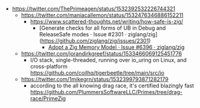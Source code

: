 - https://twitter.com/ThePrimeagen/status/1532392532226744321
  - https://twitter.com/maniacallemon/status/1532476346886152211
    - https://www.scattered-thoughts.net/writing/how-safe-is-zig/
      - [Generate checks for all forms of UB in Debug and ReleaseSafe modes · Issue #2301 · ziglang/zig] (https://github.com/ziglang/zig/issues/2301)
        - [Adopt a Zig Memory Model · Issue #6396 · ziglang/zig](https://github.com/ziglang/zig/issues/6396)
  - https://twitter.com/jorandirkgreef/status/1533466069125451776
    - I/O stack, single-threaded, running over io_uring on Linux, and cross-platform https://github.com/coilhq/tigerbeetle/tree/main/src/io
  - https://twitter.com/1mikegrn/status/1532399793871282179
    - according to the all knowing drag race, it's certified blazingly fast https://github.com/PlummersSoftwareLLC/Primes/tree/drag-race/PrimeZig
